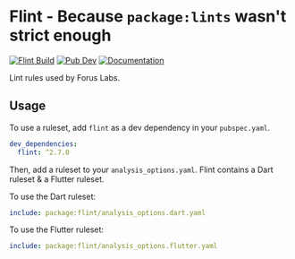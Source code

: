# Flint - Because `package:lints` wasn't strict enough

[![Flint Build](https://github.com/forus-labs/cauldron/workflows/Flint%20Build/badge.svg)](https://github.com/forus-labs/cauldron/actions?query=workflow%3A%22Flint+Build%22)
[![Pub Dev](https://img.shields.io/pub/v/flint)](https://pub.dev/packages/flint)
[![Documentation](https://img.shields.io/badge/documentation-latest-brightgreen.svg)](https://pub.dev/documentation/flint/latest/)

Lint rules used by Forus Labs.

## Usage

To use a ruleset, add `flint` as a dev dependency in your `pubspec.yaml`.
```yaml
dev_dependencies:
  flint: ^2.7.0
```

Then, add a ruleset to your `analysis_options.yaml`. Flint contains a Dart ruleset & a Flutter ruleset.

To use the Dart ruleset:
```yaml
include: package:flint/analysis_options.dart.yaml
```

To use the Flutter ruleset:
```yaml
include: package:flint/analysis_options.flutter.yaml
```
